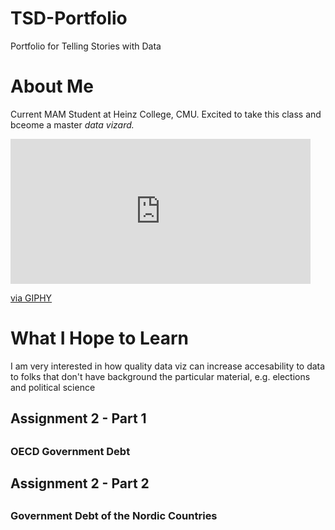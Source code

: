 # TSD-Portfolio
Portfolio for Telling Stories with Data

# About Me
Current MAM Student at Heinz College, CMU. Excited to take this class and bceome a master _data vizard._ 
<iframe src="https://giphy.com/embed/OUwzqE4ZOk5Bm" width="480" height="232" frameBorder="0" class="giphy-embed" allowFullScreen></iframe><p><a href="https://giphy.com/gifs/harry-potter-hp-hermione-granger-OUwzqE4ZOk5Bm">via GIPHY</a></p>

# What I Hope to Learn 
I am very interested in how quality data viz can increase accesability to data to folks that don't have background the particular material, e.g. elections and political science 


<h2>Assignment 2 - Part 1<h2>
<h3>OECD Government Debt</h3>
<div class="flourish-embed flourish-chart" data-src="visualisation/11728137"><script src="https://public.flourish.studio/resources/embed.js"></script></div>

<h2>Assignment 2 - Part 2<h2>
<h3>Government Debt of the Nordic Countries</h3>
<div class="flourish-embed flourish-chart" data-src="visualisation/11729308"><script src="https://public.flourish.studio/resources/embed.js"></script></div>
